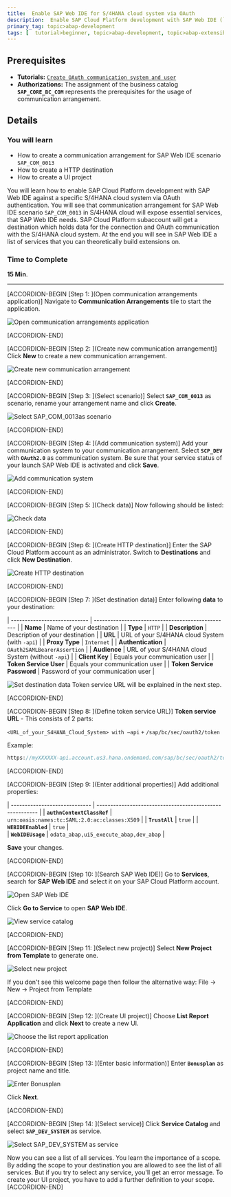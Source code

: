 ```yaml
---
title:  Enable SAP Web IDE for S/4HANA cloud system via OAuth
description:  Enable SAP Cloud Platform development with SAP Web IDE (`SAP_COM_0013`) for an S/4HANA cloud system, using OAuth authentication.
primary_tag: topic>abap-development
tags: [  tutorial>beginner, topic>abap-development, topic>abap-extensibility ]
---
```


## Prerequisites
- **Tutorials:** [`Create OAuth communication system and user`](https://developers.sap.com/tutorials/abap-custom-ui-communication-systems.html)
- **Authorizations:** The assignment of the business catalog **`SAP_CORE_BC_COM`** represents the prerequisites for the usage of communication arrangement.


## Details
### You will learn
- How to create a communication arrangement for SAP Web IDE scenario `SAP_COM_0013`
- How to create a HTTP destination
- How to create a UI project

You will learn how to enable SAP Cloud Platform development with SAP Web IDE against a specific S/4HANA cloud system via OAuth authentication. You will see that communication arrangement for SAP Web IDE scenario `SAP_COM_0013` in S/4HANA cloud will expose essential services, that SAP Web IDE needs. SAP Cloud Platform subaccount will get a destination which holds data for the connection and OAuth communication with the S/4HANA cloud system. At the end you will see in SAP Web IDE a list of services that you can theoretically build extensions on.

### Time to Complete
**15 Min**.

---

[ACCORDION-BEGIN [Step 1: ](Open communication arrangements application)]
Navigate to **Communication Arrangements** tile to start the application.

![Open communication arrangements application](arrangement.png)

[ACCORDION-END]

[ACCORDION-BEGIN [Step 2: ](Create new communication arrangement)]
Click **New** to create a new communication arrangement.

![Create new communication arrangement](new.png)

[ACCORDION-END]

[ACCORDION-BEGIN [Step 3: ](Select scenario)]
Select **`SAP_COM_0013`** as scenario, rename your arrangement name and click **Create**.

![Select `SAP_COM_0013`as scenario](create.png)


[ACCORDION-END]

[ACCORDION-BEGIN [Step 4: ](Add communication system)]
Add your communication system to your communication arrangement. Select **`SCP_DEV`** with **`OAuth2.0`** as communication system. Be sure that your service status of your launch SAP Web IDE is activated and click **Save**.

![Add communication system](save2.png)

[ACCORDION-END]

[ACCORDION-BEGIN [Step 5: ](Check data)]
Now following should be listed:

![Check data](check.png)

[ACCORDION-END]

[ACCORDION-BEGIN [Step 6: ](Create HTTP destination)]
Enter the SAP Cloud Platform account as an administrator. Switch to **Destinations** and click **New Destination**.

![Create HTTP destination](destination.png)

[ACCORDION-END]

[ACCORDION-BEGIN [Step 7: ](Set destination data)]
Enter following **data** to your destination:


| ---------------------------- | ------------------------------------------------- |
|          **Name**            |            Name of your destination               |
|          **Type**            |                    `HTTP`                         |
|      **Description**         |            Description of your destination        |
|           **URL**            |  URL of your S/4HANA cloud System (with `-api`)   |
|       **Proxy Type**         |                  `Internet`                       |
|     **Authentication**       |            `OAuth2SAMLBearerAssertion`            |
|        **Audience**          | URL of your S/4HANA cloud System (without `-api`) |
|       **Client Key**         |          Equals your communication user           |
|    **Token Service User**    |          Equals your communication user           |
| **Token Service Password**   |        Password of your communication user        |



![Set destination data](data.png)
Token service URL will be explained in the next step.

[ACCORDION-END]

[ACCORDION-BEGIN [Step 8: ](Define token service URL)]
**Token service URL** - This consists of 2 parts:

   `<URL_of_your_S4HANA_Cloud_System> with –api`
     `+`
   `/sap/bc/sec/oauth2/token`

Example:

```swift
https://myXXXXXX-api.account.us3.hana.ondemand.com/sap/bc/sec/oauth2/token

```
[ACCORDION-END]

[ACCORDION-BEGIN [Step 9: ](Enter additional properties)]
Add additional properties:

| ----------------------------- | -------------------------------------------------------- |
| **`authnContextClassRef`**    |      `urn:oasis:names:tc:SAML:2.0:ac:classes:X509`       |
|       **`TrustAll`**          |                      `true`                              |
|     **`WEBIDEEnabled`**       |                      `true`                              |  
|      **`WebIDEUsage`**        |         `odata_abap,ui5_execute_abap,dev_abap`           |



**Save** your changes.

[ACCORDION-END]

[ACCORDION-BEGIN [Step 10: ](Search SAP Web IDE)]
Go to **Services**, search for **SAP Web IDE** and select it on your SAP Cloud Platform account.

![Open SAP Web IDE](webide2.png)

Click **Go to Service** to open **SAP Web IDE**.

![View service catalog](gotoservice.png)

[ACCORDION-END]

[ACCORDION-BEGIN [Step 11: ](Select new project)]
Select **New Project from Template** to generate one.

![Select new project](webide.png)

If you don't see this welcome page then follow the alternative way:
File -> New -> Project from Template

[ACCORDION-END]

[ACCORDION-BEGIN [Step 12: ](Create UI project)]
Choose **List Report Application** and click **Next** to create a new UI.

![Choose the list report application](next.png)

[ACCORDION-END]

[ACCORDION-BEGIN [Step 13: ](Enter basic information)]
Enter **`Bonusplan`** as project name and title.

![Enter `Bonusplan`](bonusplan.png)

Click **Next**.

[ACCORDION-END]

[ACCORDION-BEGIN [Step 14: ](Select service)]
Click **Service Catalog** and select **`SAP_DEV_SYSTEM`** as service.

![Select `SAP_DEV_SYSTEM` as service](list.png)

Now you can see a list of all services. You learn the importance of a scope. By adding the scope to your destination you are allowed to see the list of all services. But if you try to select any service, you'll get an error message. To create your UI project, you have to add a further definition to your scope.
[ACCORDION-END]
